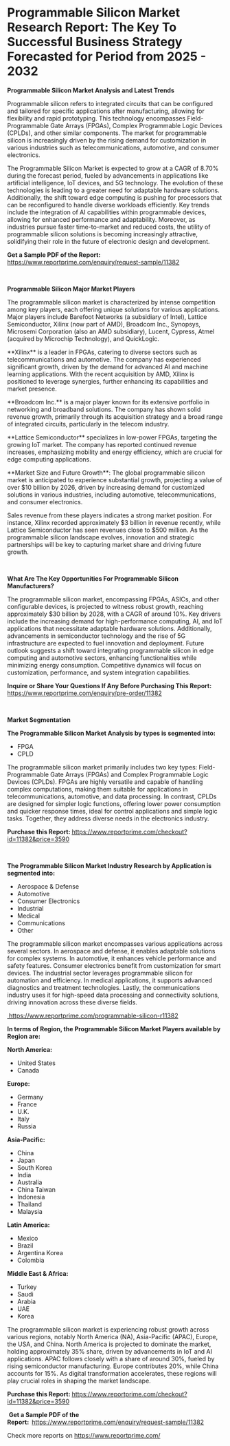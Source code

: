 <p><h1>Programmable Silicon Market Research Report: The Key To Successful Business Strategy Forecasted for Period from 2025 - 2032</h1></p><p><strong>Programmable Silicon Market Analysis and Latest Trends</strong></p>
<p><p>Programmable silicon refers to integrated circuits that can be configured and tailored for specific applications after manufacturing, allowing for flexibility and rapid prototyping. This technology encompasses Field-Programmable Gate Arrays (FPGAs), Complex Programmable Logic Devices (CPLDs), and other similar components. The market for programmable silicon is increasingly driven by the rising demand for customization in various industries such as telecommunications, automotive, and consumer electronics.</p><p>The Programmable Silicon Market is expected to grow at a CAGR of 8.70% during the forecast period, fueled by advancements in applications like artificial intelligence, IoT devices, and 5G technology. The evolution of these technologies is leading to a greater need for adaptable hardware solutions. Additionally, the shift toward edge computing is pushing for processors that can be reconfigured to handle diverse workloads efficiently. Key trends include the integration of AI capabilities within programmable devices, allowing for enhanced performance and adaptability. Moreover, as industries pursue faster time-to-market and reduced costs, the utility of programmable silicon solutions is becoming increasingly attractive, solidifying their role in the future of electronic design and development.</p></p>
<p><strong>Get a Sample PDF of the Report:&nbsp;</strong> <a href="https://www.reportprime.com/enquiry/request-sample/11382?utm_campaign=3218&utm_medium=2&utm_source=Github&utm_content=ia&utm_term=20032025&utm_id=programmable-silicon">https://www.reportprime.com/enquiry/request-sample/11382</a></p>
<p>&nbsp;</p>
<p><strong>Programmable Silicon Major Market Players</strong></p>
<p><p>The programmable silicon market is characterized by intense competition among key players, each offering unique solutions for various applications. Major players include Barefoot Networks (a subsidiary of Intel), Lattice Semiconductor, Xilinx (now part of AMD), Broadcom Inc., Synopsys, Microsemi Corporation (also an AMD subsidiary), Lucent, Cypress, Atmel (acquired by Microchip Technology), and QuickLogic.</p><p>**Xilinx** is a leader in FPGAs, catering to diverse sectors such as telecommunications and automotive. The company has experienced significant growth, driven by the demand for advanced AI and machine learning applications. With the recent acquisition by AMD, Xilinx is positioned to leverage synergies, further enhancing its capabilities and market presence.</p><p>**Broadcom Inc.** is a major player known for its extensive portfolio in networking and broadband solutions. The company has shown solid revenue growth, primarily through its acquisition strategy and a broad range of integrated circuits, particularly in the telecom industry.</p><p>**Lattice Semiconductor** specializes in low-power FPGAs, targeting the growing IoT market. The company has reported continued revenue increases, emphasizing mobility and energy efficiency, which are crucial for edge computing applications.</p><p>**Market Size and Future Growth**: The global programmable silicon market is anticipated to experience substantial growth, projecting a value of over $10 billion by 2026, driven by increasing demand for customized solutions in various industries, including automotive, telecommunications, and consumer electronics.</p><p>Sales revenue from these players indicates a strong market position. For instance, Xilinx recorded approximately $3 billion in revenue recently, while Lattice Semiconductor has seen revenues close to $500 million. As the programmable silicon landscape evolves, innovation and strategic partnerships will be key to capturing market share and driving future growth.</p></p>
<p>&nbsp;</p>
<p><strong>What Are The Key Opportunities For Programmable Silicon Manufacturers?</strong></p>
<p><p>The programmable silicon market, encompassing FPGAs, ASICs, and other configurable devices, is projected to witness robust growth, reaching approximately $30 billion by 2028, with a CAGR of around 10%. Key drivers include the increasing demand for high-performance computing, AI, and IoT applications that necessitate adaptable hardware solutions. Additionally, advancements in semiconductor technology and the rise of 5G infrastructure are expected to fuel innovation and deployment. Future outlook suggests a shift toward integrating programmable silicon in edge computing and automotive sectors, enhancing functionalities while minimizing energy consumption. Competitive dynamics will focus on customization, performance, and system integration capabilities.</p></p>
<p><strong>Inquire or Share Your Questions If Any Before Purchasing This Report:</strong> <a href="https://www.reportprime.com/enquiry/pre-order/11382?utm_campaign=3218&utm_medium=2&utm_source=Github&utm_content=ia&utm_term=20032025&utm_id=programmable-silicon">https://www.reportprime.com/enquiry/pre-order/11382</a></p>
<p>&nbsp;</p>
<p><strong>Market Segmentation</strong></p>
<p><strong>The Programmable Silicon Market Analysis by types is segmented into:</strong></p>
<p><ul><li>FPGA</li><li>CPLD</li></ul></p>
<p><p>The programmable silicon market primarily includes two key types: Field-Programmable Gate Arrays (FPGAs) and Complex Programmable Logic Devices (CPLDs). FPGAs are highly versatile and capable of handling complex computations, making them suitable for applications in telecommunications, automotive, and data processing. In contrast, CPLDs are designed for simpler logic functions, offering lower power consumption and quicker response times, ideal for control applications and simple logic tasks. Together, they address diverse needs in the electronics industry.</p></p>
<p><strong>Purchase this Report:&nbsp;</strong><a href="https://www.reportprime.com/checkout?id=11382&price=3590&utm_campaign=3218&utm_medium=2&utm_source=Github&utm_content=ia&utm_term=20032025&utm_id=programmable-silicon">https://www.reportprime.com/checkout?id=11382&price=3590</a></p>
<p>&nbsp;</p>
<p><strong>The Programmable Silicon Market Industry Research by Application is segmented into:</strong></p>
<p><ul><li>Aerospace & Defense</li><li>Automotive</li><li>Consumer Electronics</li><li>Industrial</li><li>Medical</li><li>Communications</li><li>Other</li></ul></p>
<p><p>The programmable silicon market encompasses various applications across several sectors. In aerospace and defense, it enables adaptable solutions for complex systems. In automotive, it enhances vehicle performance and safety features. Consumer electronics benefit from customization for smart devices. The industrial sector leverages programmable silicon for automation and efficiency. In medical applications, it supports advanced diagnostics and treatment technologies. Lastly, the communications industry uses it for high-speed data processing and connectivity solutions, driving innovation across these diverse fields.</p></p>
<p><a href="https://www.reportprime.com/programmable-silicon-r11382?utm_campaign=3218&utm_medium=2&utm_source=Github&utm_content=ia&utm_term=20032025&utm_id=programmable-silicon">&nbsp;https://www.reportprime.com/programmable-silicon-r11382</a></p>
<p><strong>In terms of Region, the Programmable Silicon Market Players available by Region are:</strong></p>
<p>
    <p> <strong> North America: </strong>
        <ul>
            <li>United States</li>
            <li>Canada</li>
        </ul>
        </p> 
    <p> <strong> Europe: </strong>
        <ul>
            <li>Germany</li>
            <li>France</li>
            <li>U.K.</li>
            <li>Italy</li>
            <li>Russia</li>
        </ul>
        </p> 
    <p> <strong> Asia-Pacific: </strong>
        <ul>
            <li>China</li>
            <li>Japan</li>
            <li>South Korea</li>
            <li>India</li>
            <li>Australia</li>
            <li>China Taiwan</li>
            <li>Indonesia</li>
            <li>Thailand</li>
            <li>Malaysia</li>
        </ul>
        </p> 
    <p> <strong> Latin America: </strong>
        <ul>
            <li>Mexico</li>
            <li>Brazil</li>
            <li>Argentina Korea</li>
            <li>Colombia</li>
        </ul>
        </p> 
    <p> <strong> Middle East & Africa: </strong>
        <ul>
            <li>Turkey</li>
            <li>Saudi</li>
            <li>Arabia</li>
            <li>UAE</li>
            <li>Korea</li>
        </ul>
    </p>
    </p>
<p><p>The programmable silicon market is experiencing robust growth across various regions, notably North America (NA), Asia-Pacific (APAC), Europe, the USA, and China. North America is projected to dominate the market, holding approximately 35% share, driven by advancements in IoT and AI applications. APAC follows closely with a share of around 30%, fueled by rising semiconductor manufacturing. Europe contributes 20%, while China accounts for 15%. As digital transformation accelerates, these regions will play crucial roles in shaping the market landscape.</p></p>
<p><strong>Purchase this Report: </strong><a href="https://www.reportprime.com/checkout?id=11382&price=3590&utm_campaign=3218&utm_medium=2&utm_source=Github&utm_content=ia&utm_term=20032025&utm_id=programmable-silicon">https://www.reportprime.com/checkout?id=11382&price=3590</a></p>
<p>&nbsp;<strong>Get a Sample PDF of the Report:&nbsp;&nbsp;</strong><a href="https://www.reportprime.com/enquiry/request-sample/11382?utm_campaign=3218&utm_medium=2&utm_source=Github&utm_content=ia&utm_term=20032025&utm_id=programmable-silicon">https://www.reportprime.com/enquiry/request-sample/11382</a></p>
<p><strong></strong></p>
<p>Check more reports on <a href="https://www.reportprime.com/?utm_campaign=3218&utm_medium=2&utm_source=Github&utm_content=ia&utm_term=20032025&utm_id=programmable-silicon">https://www.reportprime.com/</a></p>